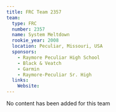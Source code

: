```yaml
---
title: FRC Team 2357
team:
  type: FRC
  number: 2357
  name: System Meltdown
  rookie_year: 2008
  location: Peculiar, Missouri, USA
  sponsors:
    - Raymore Peculiar High School
    - Black & Veatch
    - Garmin
    - Raymore-Peculiar Sr. High
  links:
    Website: 
---
```

No content has been added for this team